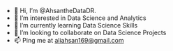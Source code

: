 - 👋 Hi, I’m @AhsantheDataDR.
- 👀 I’m interested in Data Science and Analytics
- 🌱 I’m currently learning Data Science Skills
- 💞️ I’m looking to collaborate on Data Science Projects
- 📫 Ping me at aliahsan169@gmail.com

<!---
AhsanIsCoding/AhsanIsCoding is a ✨ special ✨ repository because its `README.md` (this file) appears on your GitHub profile.
You can click the Preview link to take a look at your changes.
--->
